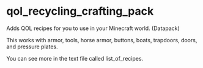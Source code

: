 # qol_recycling_crafting_pack
Adds QOL recipes for you to use in your Minecraft world. (Datapack)

This works with armor, tools, horse armor, buttons, boats, trapdoors, doors, and pressure plates.

You can see more in the text file called list_of_recipes.